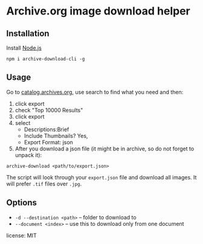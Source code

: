 # Archive.org image download helper

## Installation

Install [Node.js](https://nodejs.org/)

`npm i archive-download-cli -g`

## Usage

Go to [catalog.archives.org](https://catalog.archives.gov), use search to find what you need and then:

1. click export
2. check "Top 10000 Results"
3. click export
4. select
    - Descriptions:Brief
    - Include Thumbnails? Yes,
    - Export Format: json
5. After you download a json file (it might be in archive, so do not forget to unpack it):

`archive-download <path/to/export.json>`

The script will look through your `export.json` file and download all images. It will prefer `.tif` files over `.jpg`.

## Options

* `-d --destination <path>` – folder to download to
* `--document <index>` – use this to download only from one document

license: MIT
